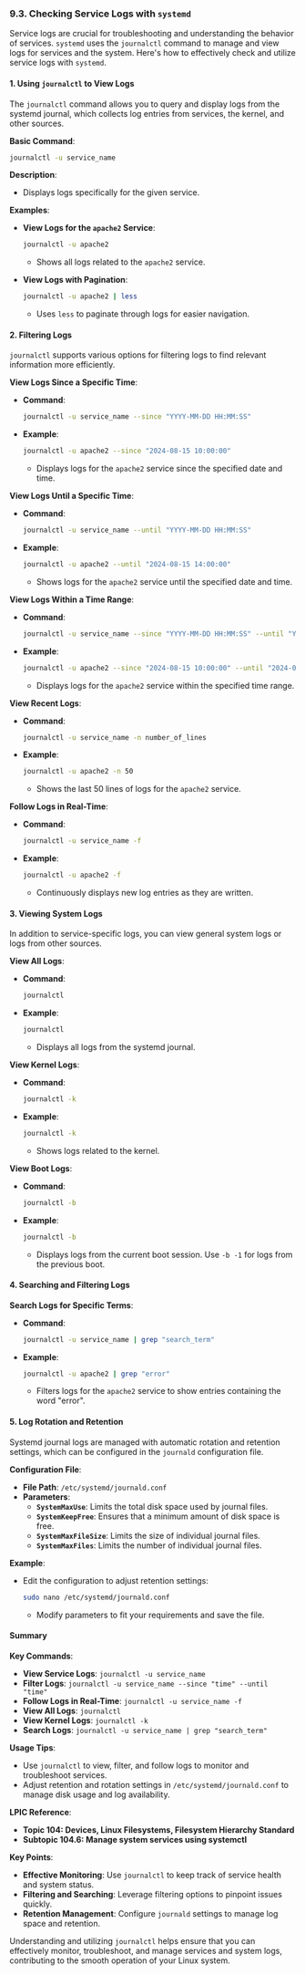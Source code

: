 ### 9.3. Checking Service Logs with `systemd`

Service logs are crucial for troubleshooting and understanding the behavior of services. `systemd` uses the `journalctl` command to manage and view logs for services and the system. Here's how to effectively check and utilize service logs with `systemd`.

#### 1. **Using `journalctl` to View Logs**

The `journalctl` command allows you to query and display logs from the systemd journal, which collects log entries from services, the kernel, and other sources.

**Basic Command**:
```bash
journalctl -u service_name
```

**Description**:
- Displays logs specifically for the given service.

**Examples**:

- **View Logs for the `apache2` Service**:
  ```bash
  journalctl -u apache2
  ```
  - Shows all logs related to the `apache2` service.

- **View Logs with Pagination**:
  ```bash
  journalctl -u apache2 | less
  ```
  - Uses `less` to paginate through logs for easier navigation.

#### 2. **Filtering Logs**

`journalctl` supports various options for filtering logs to find relevant information more efficiently.

**View Logs Since a Specific Time**:
- **Command**:
  ```bash
  journalctl -u service_name --since "YYYY-MM-DD HH:MM:SS"
  ```
- **Example**:
  ```bash
  journalctl -u apache2 --since "2024-08-15 10:00:00"
  ```
  - Displays logs for the `apache2` service since the specified date and time.

**View Logs Until a Specific Time**:
- **Command**:
  ```bash
  journalctl -u service_name --until "YYYY-MM-DD HH:MM:SS"
  ```
- **Example**:
  ```bash
  journalctl -u apache2 --until "2024-08-15 14:00:00"
  ```
  - Shows logs for the `apache2` service until the specified date and time.

**View Logs Within a Time Range**:
- **Command**:
  ```bash
  journalctl -u service_name --since "YYYY-MM-DD HH:MM:SS" --until "YYYY-MM-DD HH:MM:SS"
  ```
- **Example**:
  ```bash
  journalctl -u apache2 --since "2024-08-15 10:00:00" --until "2024-08-15 14:00:00"
  ```
  - Displays logs for the `apache2` service within the specified time range.

**View Recent Logs**:
- **Command**:
  ```bash
  journalctl -u service_name -n number_of_lines
  ```
- **Example**:
  ```bash
  journalctl -u apache2 -n 50
  ```
  - Shows the last 50 lines of logs for the `apache2` service.

**Follow Logs in Real-Time**:
- **Command**:
  ```bash
  journalctl -u service_name -f
  ```
- **Example**:
  ```bash
  journalctl -u apache2 -f
  ```
  - Continuously displays new log entries as they are written.

#### 3. **Viewing System Logs**

In addition to service-specific logs, you can view general system logs or logs from other sources.

**View All Logs**:
- **Command**:
  ```bash
  journalctl
  ```
- **Example**:
  ```bash
  journalctl
  ```
  - Displays all logs from the systemd journal.

**View Kernel Logs**:
- **Command**:
  ```bash
  journalctl -k
  ```
- **Example**:
  ```bash
  journalctl -k
  ```
  - Shows logs related to the kernel.

**View Boot Logs**:
- **Command**:
  ```bash
  journalctl -b
  ```
- **Example**:
  ```bash
  journalctl -b
  ```
  - Displays logs from the current boot session. Use `-b -1` for logs from the previous boot.

#### 4. **Searching and Filtering Logs**

**Search Logs for Specific Terms**:
- **Command**:
  ```bash
  journalctl -u service_name | grep "search_term"
  ```
- **Example**:
  ```bash
  journalctl -u apache2 | grep "error"
  ```
  - Filters logs for the `apache2` service to show entries containing the word "error".

#### 5. **Log Rotation and Retention**

Systemd journal logs are managed with automatic rotation and retention settings, which can be configured in the `journald` configuration file.

**Configuration File**:
- **File Path**: `/etc/systemd/journald.conf`
- **Parameters**:
  - **`SystemMaxUse`**: Limits the total disk space used by journal files.
  - **`SystemKeepFree`**: Ensures that a minimum amount of disk space is free.
  - **`SystemMaxFileSize`**: Limits the size of individual journal files.
  - **`SystemMaxFiles`**: Limits the number of individual journal files.

**Example**:
- Edit the configuration to adjust retention settings:
  ```bash
  sudo nano /etc/systemd/journald.conf
  ```
  - Modify parameters to fit your requirements and save the file.

#### Summary

**Key Commands**:
- **View Service Logs**: `journalctl -u service_name`
- **Filter Logs**: `journalctl -u service_name --since "time" --until "time"`
- **Follow Logs in Real-Time**: `journalctl -u service_name -f`
- **View All Logs**: `journalctl`
- **View Kernel Logs**: `journalctl -k`
- **Search Logs**: `journalctl -u service_name | grep "search_term"`

**Usage Tips**:
- Use `journalctl` to view, filter, and follow logs to monitor and troubleshoot services.
- Adjust retention and rotation settings in `/etc/systemd/journald.conf` to manage disk usage and log availability.

**LPIC Reference**:
- **Topic 104: Devices, Linux Filesystems, Filesystem Hierarchy Standard**
- **Subtopic 104.6: Manage system services using systemctl**

**Key Points**:
- **Effective Monitoring**: Use `journalctl` to keep track of service health and system status.
- **Filtering and Searching**: Leverage filtering options to pinpoint issues quickly.
- **Retention Management**: Configure `journald` settings to manage log space and retention.

Understanding and utilizing `journalctl` helps ensure that you can effectively monitor, troubleshoot, and manage services and system logs, contributing to the smooth operation of your Linux system.